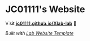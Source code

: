 
# JC01111's Website

Visit **[jc01111.github.io/Xlab-lab](https://jc01111.github.io/Xlab-lab)** 🚀

_Built with [Lab Website Template](https://greene-lab.gitbook.io/lab-website-template-docs)_

